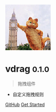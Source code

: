 ![logo](./_images/logo.png)

# vdrag <small>0.1.0</small>

> 拖拽组件

- 自定义拖拽规则

[GitHub](https://github.com/gitjcc/vdrag/)
[Get Started](#vdrag)
